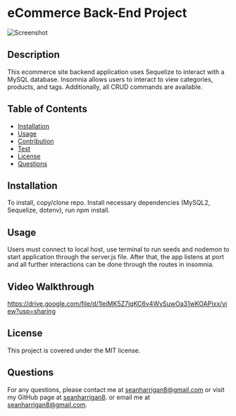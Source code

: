 
# eCommerce Back-End Project

![Screenshot](./assets/screenshot.png)
## Description

This ecommerce site backend application uses Sequelize to interact with a MySQL database. Insomnia allows users to interact to view categories, products, and tags. Additionally, all CRUD commands are available.

## Table of Contents

* [Installation](#installation)
* [Usage](#usage)
* [Contribution](#contribution)
* [Test](#test)
* [License](#license)
* [Questions](#questions)

## Installation
To install, copy/clone repo. Install necessary dependencies (MySQL2, Sequelize, dotenv), run npm install.

## Usage

Users must connect to local host, use terminal to run seeds and nodemon to start application through the server.js file. After that, the app listens at port and all further interactions can be done through the routes in insomnia.

## Video Walkthrough

https://drive.google.com/file/d/1leiMK5Z7iqKC6v4WvSuwOa31wKOAPixx/view?usp=sharing


## License
This project is covered under the MIT license.

## Questions
For any questions, please contact me at seanharrigan8@gmail.com or visit my GitHub page at [seanharrigan8](https://github.com/seanharrigan8).
or email me at seanharrigan8@gmail.com.


[def]: ecommerceScreenshot.png
